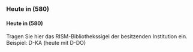 ### Heute in (580)  

#### Heute in (580)  
Tragen Sie hier das RISM-Bibliothekssigel der besitzenden Institution ein.   
Beispiel: D-KA (heute mit D-DO)
